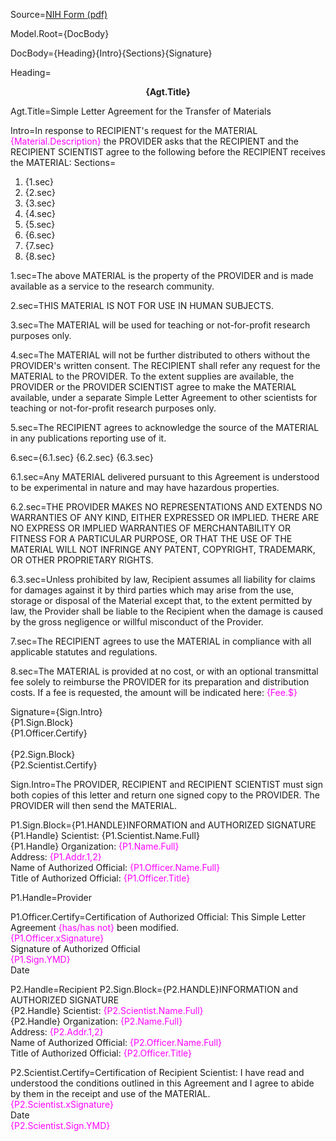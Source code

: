 Source=<a href="http://www.ott.nih.gov/sites/default/files/documents/pdfs/slaform.pdf">NIH Form (pdf)</a>

Model.Root={DocBody}

DocBody={Heading}{Intro}{Sections}{Signature}

Heading=<center><b>{Agt.Title}</b></center>

Agt.Title=Simple Letter Agreement for the Transfer of Materials

Intro=In response to RECIPIENT's request for the MATERIAL <font color="magenta">{Material.Description}</font> the PROVIDER asks that the RECIPIENT and the RECIPIENT SCIENTIST agree to the following before the RECIPIENT receives the MATERIAL: 
Sections=<ol><li>{1.sec}</li><li>{2.sec}</li><li>{3.sec}</li><li>{4.sec}</li><li>{5.sec}</li><li>{6.sec}</li><li>{7.sec}</li><li>{8.sec}</li></ol>

1.sec=The above MATERIAL is the property of the PROVIDER and is made available as a service to the research community. 

2.sec=THIS MATERIAL IS NOT FOR USE IN HUMAN SUBJECTS. 

3.sec=The MATERIAL will be used for teaching or not-for-profit research purposes only. 

4.sec=The MATERIAL will not be further distributed to others without the PROVIDER's written consent. The RECIPIENT shall refer any request for the MATERIAL to the PROVIDER. To the extent supplies are available, the PROVIDER or the PROVIDER SCIENTIST agree to make the MATERIAL available, under a separate Simple Letter Agreement to other scientists for teaching or not-for-profit research purposes only.

5.sec=The RECIPIENT agrees to acknowledge the source of the MATERIAL in any publications reporting use of it.
 
6.sec={6.1.sec}  {6.2.sec}  {6.3.sec}

6.1.sec=Any MATERIAL delivered pursuant to this Agreement is understood to be experimental in nature and may have hazardous properties.

6.2.sec=THE PROVIDER MAKES NO REPRESENTATIONS AND EXTENDS NO WARRANTIES OF ANY KIND, EITHER EXPRESSED OR IMPLIED. THERE ARE NO EXPRESS OR IMPLIED WARRANTIES OF MERCHANTABILITY OR FITNESS FOR A PARTICULAR PURPOSE, OR THAT THE USE OF THE MATERIAL WILL NOT INFRINGE ANY PATENT, COPYRIGHT, TRADEMARK, OR OTHER PROPRIETARY RIGHTS. 

6.3.sec=Unless prohibited by law, Recipient assumes all liability for claims for damages against it by third parties which may arise from the use, storage or disposal of the Material except that, to the extent permitted by law, the Provider shall be liable to the Recipient when the damage is caused by the gross negligence or willful misconduct of the Provider.

7.sec=The RECIPIENT agrees to use the MATERIAL in compliance with all applicable statutes and regulations. 

8.sec=The MATERIAL is provided at no cost, or with an optional transmittal fee solely to reimburse the PROVIDER for its preparation and distribution costs. If a fee is requested, the amount will be indicated here: <font color="magenta">{Fee.$}</font> 

Signature={Sign.Intro}<br>{P1.Sign.Block}<br>{P1.Officer.Certify}<br><br>{P2.Sign.Block}<br>{P2.Scientist.Certify}

Sign.Intro=The PROVIDER, RECIPIENT and RECIPIENT SCIENTIST must sign both copies of this letter and return one signed copy to the PROVIDER. The PROVIDER will then send the MATERIAL. 

P1.Sign.Block=<span style="text-transform: uppercase">{P1.Handle}</span>INFORMATION and AUTHORIZED SIGNATURE <br>{P1.Handle} Scientist: {P1.Scientist.Name.Full}</font> <br>{P1.Handle} Organization:  <font color="magenta">{P1.Name.Full}</font> <br>Address: <font color="magenta">{P1.Addr.1,2}</font> <br>Name of Authorized Official: <font color="magenta">{P1.Officer.Name.Full}</font> <br>Title of Authorized Official: <font color="magenta">{P1.Officer.Title}</font> 

P1.Handle=Provider

P1.Officer.Certify=Certification of Authorized Official: This Simple Letter Agreement <font color="magenta">{has/has not}</font> been modified.<br><font color="magenta">{P1.Officer.xSignature}</font><br> Signature of Authorized Official<br><font color="magenta">{P1.Sign.YMD}</font><br> Date 

P2.Handle=Recipient
P2.Sign.Block=<span style="text-transform: uppercase">{P2.Handle}</span>INFORMATION and AUTHORIZED SIGNATURE <br>{P2.Handle} Scientist: <font color="magenta">{P2.Scientist.Name.Full}</font> <br>{P2.Handle} Organization:  <font color="magenta">{P2.Name.Full}</font> <br>Address: <font color="magenta">{P2.Addr.1,2}</font> <br>Name of Authorized Official: <font color="magenta">{P2.Officer.Name.Full}</font> <br>Title of Authorized Official: <font color="magenta">{P2.Officer.Title}</font> 

P2.Scientist.Certify=Certification of Recipient Scientist: I have read and understood the conditions outlined in this Agreement and I agree to abide by them in the receipt and use of the MATERIAL. <br><font color="magenta">{P2.Scientist.xSignature}</font> <br>Date<br><font color="magenta">{P2.Scientist.Sign.YMD}</font>